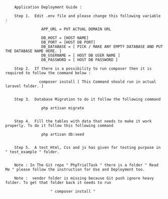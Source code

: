 

        Application Deployment Guide :
		
		Step 1.  Edit .env file and please change this following variable :
		
					APP_URL = PUT ACTUAL DOMAIN URL
			
					DB_HOST = [HOST NAME]
					DB_PORT = [HOST DB PORT]
					DB_DATABASE = [ PICK / MAKE ANY EMPTY DATABASE AND PUT THE DATABASE NAME HERE. ]
					DB_USERNAME = [ HOST DB USER NAME ]
					DB_PASSWORD = [ HOST DB PASSWORD ]
			
		Step 2.  If there is a possibility to run composer then it is required to follow the command below :
		
		           composer install [ This Command should run in actual laravel folder. ] 
				  
		
		Step 3.  Database Migration to do it follow the following command 
		
		            php artisan migrate
				   
				   
		Step 4.	 Fill the tables with data that needs to make it work properly. To do it follow this following command 
		
		            php artisan db:seed
				   
		
		Step 5.  A test Html, Css and js has given for testing purpose in " test_example " folder. 
		
					
		Note : In The Git repo " PhpTrialTask " there is a folder " Read Me " please follow the instruction for Use and Deployment too.
		
		Note :  vendor folder is missing because Git push ignore heavy folder. To get that folder back it needs to run 
		
		                " composer install "
